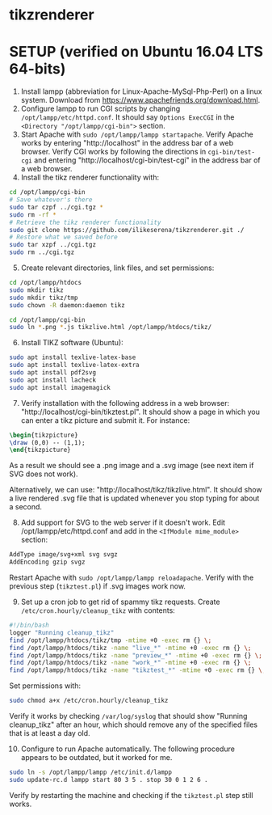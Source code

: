 # tikzrenderer

# SETUP (verified on Ubuntu 16.04 LTS 64-bits)

1. Install lampp (abbreviation for Linux-Apache-MySql-Php-Perl) on a linux system.
   Download from https://www.apachefriends.org/download.html.
2. Configure lampp to run CGI scripts by changing `/opt/lampp/etc/httpd.conf`.
   It should say `Options ExecCGI` in the `<Directory "/opt/lampp/cgi-bin">` section.
3. Start Apache with `sudo /opt/lampp/lampp startapache`.
   Verify Apache works by entering "http://localhost" in the address bar of a web browser.
   Verify CGI works by following the directions in `cgi-bin/test-cgi`
   and entering "http://localhost/cgi-bin/test-cgi" in the address bar of a web browser.
4. Install the tikz renderer functionality with:

 ```bash
cd /opt/lampp/cgi-bin
# Save whatever's there
sudo tar czpf ../cgi.tgz *
sudo rm -rf *
# Retrieve the tikz renderer functionality
sudo git clone https://github.com/ilikeserena/tikzrenderer.git ./
# Restore what we saved before
sudo tar xzpf ../cgi.tgz
sudo rm ../cgi.tgz
```
5. Create relevant directories, link files, and set permissions:
 ```bash
cd /opt/lampp/htdocs
sudo mkdir tikz
sudo mkdir tikz/tmp
sudo chown -R daemon:daemon tikz

cd /opt/lampp/cgi-bin
sudo ln *.png *.js tikzlive.html /opt/lampp/htdocs/tikz/
```
6. Install TIKZ software (Ubuntu):

 ```bash
sudo apt install texlive-latex-base
sudo apt install texlive-latex-extra
sudo apt install pdf2svg
sudo apt install lacheck
sudo apt install imagemagick
```
7. Verify installation with the following address in a web browser:
   "http://localhost/cgi-bin/tikztest.pl".
   It should show a page in which you can enter a tikz picture and submit it.
   For instance:
 ```latex
\begin{tikzpicture}
\draw (0,0) -- (1,1);
\end{tikzpicture}
```
   As a result we should see a .png image and a .svg image (see next item if SVG does not work).

   Alternatively, we can use:
   "http://localhost/tikz/tikzlive.html".
   It should show a live rendered .svg file that is updated whenever you stop typing for about a second.
   
8. Add support for SVG to the web server if it doesn't work.
   Edit /opt/lampp/etc/httpd.conf and add in the `<IfModule mime_module>` section:
 ```bash
AddType image/svg+xml svg svgz
AddEncoding gzip svgz
```
   Restart Apache with `sudo /opt/lampp/lampp reloadapache`.
   Verify with the previous step (`tikztest.pl`) if .svg images work now.
   
9. Set up a cron job to get rid of spammy tikz requests.
   Create `/etc/cron.hourly/cleanup_tikz` with contents:
 ```bash
#!/bin/bash
logger "Running cleanup_tikz"
find /opt/lampp/htdocs/tikz/tmp -mtime +0 -exec rm {} \;
find /opt/lampp/htdocs/tikz -name "live_*" -mtime +0 -exec rm {} \;
find /opt/lampp/htdocs/tikz -name "preview_*" -mtime +0 -exec rm {} \;
find /opt/lampp/htdocs/tikz -name "work_*" -mtime +0 -exec rm {} \;
find /opt/lampp/htdocs/tikz -name "tikztest_*" -mtime +0 -exec rm {} \;
```
   Set permissions with:
 ```bash
sudo chmod a+x /etc/cron.hourly/cleanup_tikz
```
   Verify it works by checking `/var/log/syslog` that should show "Running cleanup_tikz" after an hour, which should remove any of the specified files that is at least a day old.
   
10. Configure to run Apache automatically.
    The following procedure appears to be outdated, but it worked for me.
 ```bash
sudo ln -s /opt/lampp/lampp /etc/init.d/lampp
sudo update-rc.d lampp start 80 3 5 . stop 30 0 1 2 6 .
```
   Verify by restarting the machine and checking if the `tikztest.pl` step still works.
